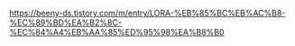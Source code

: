 https://beeny-ds.tistory.com/m/entry/LORA-%EB%85%BC%EB%AC%B8-%EC%89%BD%EA%B2%8C-%EC%84%A4%EB%AA%85%ED%95%98%EA%B8%B0
